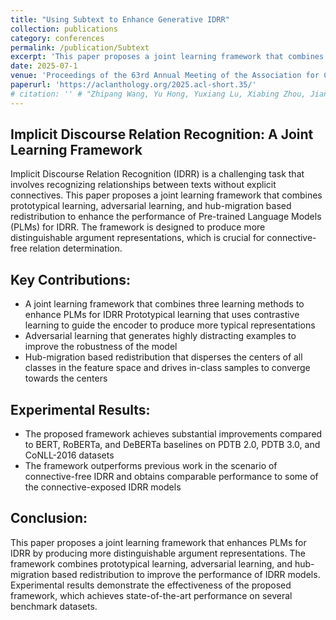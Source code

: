 ```yaml
---
title: "Using Subtext to Enhance Generative IDRR"
collection: publications
category: conferences
permalink: /publication/Subtext
excerpt: 'This paper proposes a joint learning framework that combines prototypical learning, adversarial learning, and hub-migration based redistribution to enhance the performance of Pre-trained Language Models (PLMs) for Implicit Discourse Relation Recognition (IDRR).'
date: 2025-07-1
venue: 'Proceedings of the 63rd Annual Meeting of the Association for Computational Linguistics (Volume 2: Short Papers) (ACL 2025)'
paperurl: 'https://aclanthology.org/2025.acl-short.35/'
# citation: '' # "Zhipang Wang, Yu Hong, Yuxiang Lu, Xiabing Zhou, Jianmin Yao, and Guodong Zhou. 2024. Learning to Differentiate Pairwise-Argument Representations for Implicit Discourse Relation Recognition. In Proceedings of the 33rd ACM International Conference on Information and Knowledge Management (CIKM '24). Association for Computing Machinery, New York, NY, USA, 2503–2512."
---
```


<!-- [Code of Github](https://github.com/ZpWang-AI/L2DPAR) is coming soon. -->


## Implicit Discourse Relation Recognition: A Joint Learning Framework

Implicit Discourse Relation Recognition (IDRR) is a challenging task that involves recognizing relationships between texts without explicit connectives. This paper proposes a joint learning framework that combines prototypical learning, adversarial learning, and hub-migration based redistribution to enhance the performance of Pre-trained Language Models (PLMs) for IDRR. The framework is designed to produce more distinguishable argument representations, which is crucial for connective-free relation determination.

## Key Contributions:

* A joint learning framework that combines three learning methods to enhance PLMs for IDRR
Prototypical learning that uses contrastive learning to guide the encoder to produce more typical representations
* Adversarial learning that generates highly distracting examples to improve the robustness of the model
* Hub-migration based redistribution that disperses the centers of all classes in the feature space and drives in-class samples to converge towards the centers

## Experimental Results:

* The proposed framework achieves substantial improvements compared to BERT, RoBERTa, and DeBERTa baselines on PDTB 2.0, PDTB 3.0, and CoNLL-2016 datasets
* The framework outperforms previous work in the scenario of connective-free IDRR and obtains comparable performance to some of the connective-exposed IDRR models

## Conclusion:

This paper proposes a joint learning framework that enhances PLMs for IDRR by producing more distinguishable argument representations. The framework combines prototypical learning, adversarial learning, and hub-migration based redistribution to improve the performance of IDRR models. Experimental results demonstrate the effectiveness of the proposed framework, which achieves state-of-the-art performance on several benchmark datasets.